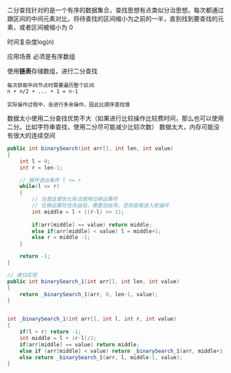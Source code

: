二分查找针对的是一个有序的数据集合，查找思想有点类似分治思想。每次都通过跟区间的中间元素对比，将待查找的区间缩小为之前的一半，直到找到要查找的元素，或者区间被缩小为 0

时间复杂度log(n)

应用场景
必须是有序数组

使用**链表**存储数组，进行二分查找
```
每次获取中间节点时需要遍历整个区间
n + n/2 + ... + 1 = n-1

实际操作过程中，会进行多余操作，因此比顺序查找慢
```

数据太小使用二分查找优势不大（如果进行比较操作比较费时间，那么也可以使用二分。比如字符串查找，使用二分尽可能减少比较次数）
数据太大，内存可能没有很大的连续空间

```Java
public int binarySearch(int arr[], int len, int value)
{
    int l = 0;
    int r = len-1;

    // 循环退出条件 l <= r
    while(l <= r)
    {
        // 注意这里优化除法使用位移运算符
        // 位移运算符优先级低，需要加括号，否则容易进入死循环
        int middle = l + ((r-l) >> 1);
        
        if(arr[middle] == value) return middle;
        else if(arr[middle] < value) l = middle+1;
        else r = middle -1;
    }

    return -1;
}

// 递归实现
public int binarySearch_1(int arr[], int len, int value)
{
    return _binarySearch_1(arr, 0, len-1, value);
}


int _binarySearch_1(int arr[], int l, int r, int value)
{
    if(l > r) return -1;
    int middle = l + (r-l)/2;
    if(arr[middle] == value) return middle;
    else if (arr[middle] < value) return _binarySearch_1(arr, middle+1, r, value);
    else return _binarySearch_1(arr, l, middle-1, value);
}
```

